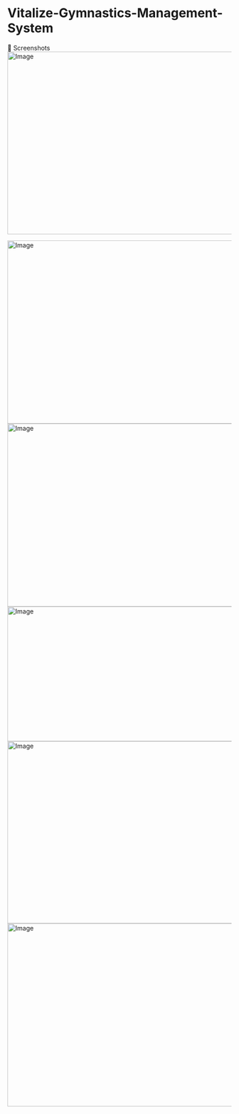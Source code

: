 ﻿# Vitalize-Gymnastics-Management-System

📸 Screenshots
<img width="940" height="411" alt="Image" src="https://github.com/user-attachments/assets/ddbadb60-c3b0-43bb-ba42-076ef72e5e90" />

<img width="940" height="412" alt="Image" src="https://github.com/user-attachments/assets/d55333dd-60b0-4e2c-862d-3d09138c9ffe" />

<img width="940" height="412" alt="Image" src="https://github.com/user-attachments/assets/f6cd107f-5d67-487e-bfd8-43b402e7b813" />

<img width="940" height="303" alt="Image" src="https://github.com/user-attachments/assets/14003d8e-1f83-4b78-ba4d-742c5c7d7822" />

<img width="940" height="410" alt="Image" src="https://github.com/user-attachments/assets/49860d02-f413-42aa-87ed-42503d213276" />

<img width="940" height="412" alt="Image" src="https://github.com/user-attachments/assets/7a7f127e-e6c2-4edd-84bc-cd0b676d25f3" />

